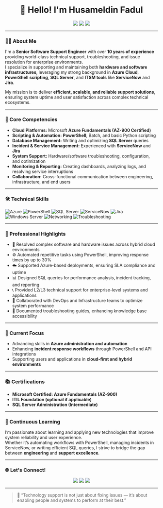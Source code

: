 <h1 align='center'>👋 Hello! I'm Husameldin Fadul</h1>

<p align='center'>
<a href="https://wakatime.com/@your-wakatime-id"><img src="https://wakatime.com/badge/user/your-wakatime-id.svg"/></a>
<a href="https://visitorbadge.io/status?path=yourgithubusername"><img src="https://api.visitorbadge.io/api/visitors?path=yourgithubusername&label=🌍%20Visitors&countColor=%23263759&style=flat&labelStyle=none" /></a>
<a href="https://github.com/yourgithubusername?tab=repositories"><img src="https://img.shields.io/github/stars/yourgithubusername?style=flat&logo=github&label=Total%20Stars&color=teal"/></a>
</p>

---

### 👨‍💻 About Me

I'm a **Senior Software Support Engineer** with over **10 years of experience** providing world-class technical support, troubleshooting, and issue resolution for enterprise environments.  
I specialize in supporting and maintaining both **hardware and software infrastructures**, leveraging my strong background in **Azure Cloud**, **PowerShell scripting**, **SQL Server**, and **ITSM tools** like **ServiceNow** and **Jira**.

My mission is to deliver **efficient, scalable, and reliable support solutions**, ensuring system uptime and user satisfaction across complex technical ecosystems.

---

### 🧩 Core Competencies

- **Cloud Platforms:** Microsoft **Azure Fundamentals (AZ-900 Certified)**  
- **Scripting & Automation:** **PowerShell**, Batch, and basic Python scripting  
- **Database Management:** Writing and optimizing **SQL Server** queries  
- **Incident & Service Management:** Experienced with **ServiceNow** and **Jira**  
- **System Support:** Hardware/software troubleshooting, configuration, and optimization  
- **Monitoring & Reporting:** Creating dashboards, analyzing logs, and resolving service interruptions  
- **Collaboration:** Cross-functional communication between engineering, infrastructure, and end users  

---

### 🛠️ Technical Skills

![Azure](https://img.shields.io/badge/Microsoft%20Azure-0078D4?logo=microsoftazure&logoColor=white)
![PowerShell](https://img.shields.io/badge/PowerShell-5391FE?logo=powershell&logoColor=white)
![SQL Server](https://img.shields.io/badge/SQL%20Server-CC2927?logo=microsoftsqlserver&logoColor=white)
![ServiceNow](https://img.shields.io/badge/ServiceNow-00A1E0?logo=servicenow&logoColor=white)
![Jira](https://img.shields.io/badge/Jira-0052CC?logo=jira&logoColor=white)
![Windows Server](https://img.shields.io/badge/Windows%20Server-0078D6?logo=windows&logoColor=white)
![Networking](https://img.shields.io/badge/Networking-0078D7?logo=cisco&logoColor=white)
![Troubleshooting](https://img.shields.io/badge/Troubleshooting%20&%20Support-005f73?logo=windows&logoColor=white)

---

### 💼 Professional Highlights

- 🧠 Resolved complex software and hardware issues across hybrid cloud environments  
- ⚙️ Automated repetitive tasks using PowerShell, improving response times by up to 30%  
- ☁️ Supported Azure-based deployments, ensuring SLA compliance and uptime  
- 📊 Designed SQL queries for performance analysis, incident tracking, and reporting  
- 📞 Provided L2/L3 technical support for enterprise-level systems and applications  
- 🧩 Collaborated with DevOps and Infrastructure teams to optimize system performance  
- 🧰 Documented troubleshooting guides, enhancing knowledge base accessibility  

---

### 🚀 Current Focus

- Advancing skills in **Azure administration and automation**  
- Enhancing **incident response workflows** through PowerShell and API integrations  
- Supporting users and applications in **cloud-first and hybrid environments**  

---

### 📚 Certifications

- **Microsoft Certified: Azure Fundamentals (AZ-900)**  
- **ITIL Foundation (optional if applicable)**  
- **SQL Server Administration (Intermediate)**  

---

### 🧠 Continuous Learning

I’m passionate about learning and applying new technologies that improve system reliability and user experience.  
Whether it’s automating workflows with PowerShell, managing incidents in ServiceNow, or writing efficient SQL queries, I strive to bridge the gap between **engineering** and **support excellence**.

---

### 🌐 Let's Connect!

<p align='center'>
<a href="https://linkedin.com/in/yourlinkedin"><img src="https://img.shields.io/badge/LinkedIn-Connect-blue?logo=linkedin"/></a>
<a href="https://github.com/yourgithubusername"><img src="https://img.shields.io/badge/GitHub-Follow-black?logo=github"/></a>
<a href="mailto:youremail@example.com"><img src="https://img.shields.io/badge/Email-Contact%20Me-orange?logo=gmail"/></a>
</p>

---

> 🏁 “Technology support is not just about fixing issues — it’s about enabling people and systems to perform at their best.”

